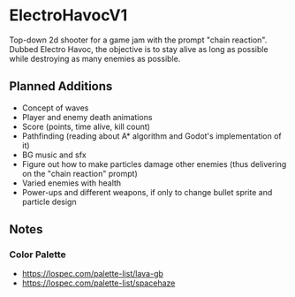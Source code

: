 # ElectroHavocV1
Top-down 2d shooter for a game jam with the prompt "chain reaction". Dubbed Electro Havoc, the objective is to stay alive as long as possible while destroying as many enemies as possible. 

## Planned Additions
* Concept of waves
* Player and enemy death animations
* Score (points, time alive, kill count)
* Pathfinding (reading about A* algorithm and Godot's implementation of it)
* BG music and sfx
* Figure out how to make particles damage other enemies (thus delivering on the "chain reaction" prompt)
* Varied enemies with health
* Power-ups and different weapons, if only to change bullet sprite and particle design

## Notes
### Color Palette
* https://lospec.com/palette-list/lava-gb
* https://lospec.com/palette-list/spacehaze
